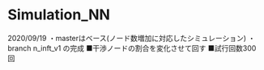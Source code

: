 # Simulation_NN

2020/09/19
    ・masterはベース(ノード数増加に対応したシミュレーション)
    ・branch n_inft_v1 の完成
        ■干渉ノードの割合を変化させて回す
        ■試行回数300回